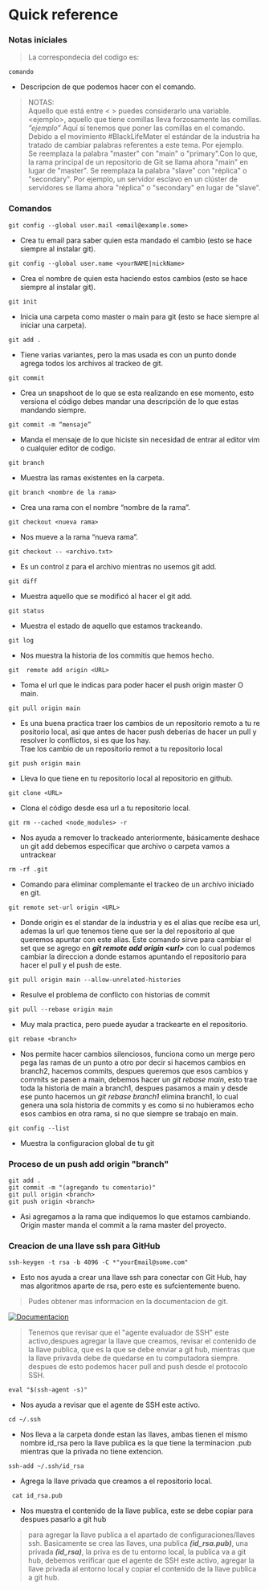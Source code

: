 # Quick reference
### Notas iniciales
> La correspondecia del codigo es:
```
comando
```
- Descripcion de que podemos hacer con el comando.
> NOTAS:<br> 
Aquello que está entre \< \> puedes considerarlo una variable. \<ejemplo\>, aquello que tiene comillas lleva forzosamente las comillas. *”ejemplo”* Aquí sí tenemos que poner las comillas en el comando. <br> 
Debido a el movimiento #BlackLifeMater el estándar de la industria ha tratado de cambiar palabras referentes a este tema. Por ejemplo. <br>
Se reemplaza la palabra "master" con "main" o "primary".Con lo que, la rama principal de un repositorio de Git se llama ahora "main" en lugar de "master".
Se reemplaza la palabra "slave" con "réplica" o "secondary". Por ejemplo, un servidor esclavo en un clúster de servidores se llama ahora "réplica" o "secondary" en lugar de "slave".

### Comandos
```
git config --global user.mail <email@example.some>
```
- Crea tu email para saber quien esta mandado el cambio (esto se hace siempre al instalar git).
```
git config --global user.name <yourNAME|nickName>
```
- Crea el nombre de quien esta haciendo estos cambios (esto se hace siempre al instalar git).
```
git init 
```
- Inicia una carpeta como master o main para git (esto se hace siempre al iniciar una carpeta).
```
git add .
```
- Tiene varias variantes, pero la mas usada es con un punto donde agrega todos los archivos al trackeo de git.
```
git commit
```
- Crea un snapshoot de lo que se esta realizando en ese momento, esto versiona el código debes mandar una descripción de lo que estas mandando siempre.
```
git commit -m “mensaje”
```
- Manda el mensaje de lo que hiciste sin necesidad de entrar al editor vim o cualquier editor de codigo.
```
git branch
```
- Muestra las ramas existentes en la carpeta.
```
git branch <nombre de la rama>
```
- Crea una rama con el nombre “nombre de la rama”.
```
git checkout <nueva rama>
```
- Nos mueve a la rama “nueva rama”.
```
git checkout -- <archivo.txt>
```
- Es un control z para el archivo mientras no usemos git add.
```
git diff
```
- Muestra aquello que se modificó al hacer el git add.
```
git status
```
- Muestra el estado de aquello que estamos trackeando.
```
git log
```
- Nos muestra la historia de los commitis que hemos hecho.
```
git  remote add origin <URL>
```
- Toma el url que le indicas para poder hacer el push origin master O main. 
```
git pull origin main
```
- Es una buena practica traer los cambios de un repositorio remoto a tu re positorio local, asi que antes de hacer push deberias de hacer un pull y resolver lo conflictos, si es que los hay. <br> Trae los cambio de un repositorio remot a tu repositorio local
```
git push origin main
```
- Lleva lo que tiene en tu repositorio local al repositorio en github.
```
git clone <URL>
```
- Clona el código desde esa url a tu repositorio local.
```
git rm --cached <node_modules> -r
```
- Nos ayuda a remover lo trackeado anteriormente, básicamente deshace un git add  debemos especificar que archivo o carpeta vamos a untrackear
```
rm -rf .git
```
- Comando para eliminar complemante el trackeo de un archivo iniciado en git.
```
git remote set-url origin <URL>
```
- Donde origin es el standar de la industria y es el alias que recibe esa url, ademas la url que tenemos tiene que ser la del repositorio al que queremos apuntar con este alias.
Este comando sirve para cambiar el set que se agrego en ***git remote add origin \<url\>*** con lo cual podemos cambiar la direccion a donde estamos apuntando el repositorio para hacer el pull y el push de este.
```
git pull origin main --allow-unrelated-histories
```
- Resulve el problema de conflicto con historias de commit
```
git pull --rebase origin main
```
- Muy mala practica, pero puede ayudar a trackearte en el repositorio.
```
git rebase <branch>
```
- Nos permite hacer cambios silenciosos, funciona como un merge pero pega las ramas de un punto a otro por decir si hacemos cambios en branch2, hacemos commits, despues queremos que esos cambios y commits se pasen a main, debemos hacer un *git rebase main*, esto trae toda la historia de main a branch1, despues pasamos a main y desde ese punto hacemos un *git rebase branch1* elimina branch1, lo cual genera una sola historia de commits y es como si no hubieramos echo esos cambios en otra rama, si no que siempre se trabajo en main.
```
git config --list
```
- Muestra la configuracion global de tu git
### Proceso de un push add origin "branch"
```
git add . 
git commit -m "(agregando tu comentario)"
git pull origin <branch>
git push origin <branch>
```
- Asi agregamos a la rama que indiquemos lo que estamos cambiando. Origin master manda el commit a la rama master del proyecto.
### Creacion de una llave ssh para GitHub
```
ssh-keygen -t rsa -b 4096 -C *"yourEmail@some.com"
```
- Esto nos ayuda a crear una llave ssh para conectar con Git Hub, hay mas algoritmos aparte de rsa, pero este es sufcientemente bueno.
> Pudes obtener mas informacion en la documentacion de git.

[![Documentacion](https://img.utdstc.com/icon/4ae/f58/4aef58c6b9e0de9aa521e06df2d6ecf60f4feeed02f501b0cae42e04ba6f56c7:200)](https://docs.github.com/es/authentication/connecting-to-github-with-ssh/generating-a-new-ssh-key-and-adding-it-to-the-ssh-agent)

> Tenemos que revisar que el "agente evaluador de SSH" este activo,despues agregar la llave que creamos, revisar el contenido de la llave publica, que es la que se debe enviar a git hub, mientras que la llave privavda debe de quedarse en tu computadora siempre. despues de esto podemos hacer pull and push desde el protocolo SSH.
```
eval "$(ssh-agent -s)"
```
- Nos ayuda a revisar que el agente de SSH este activo.
```
cd ~/.ssh
```
- Nos lleva a la carpeta donde estan las llaves, ambas tienen el mismo nombre id_rsa pero la llave publica es la que tiene la terminacion .pub mientras que la privada no tiene extencion.
```
ssh-add ~/.ssh/id_rsa
```
- Agrega la llave privada que creamos a el repositorio local.
```
 cat id_rsa.pub
```
- Nos muestra el contenido de la llave publica, este se debe copiar para despues pasarlo a git hub 
> para agregar la llave publica a el apartado de configuraciones/llaves ssh.
Basicamente se crea las llaves, una publica ***(id_rsa.pub)***, una privada ***(id_rsa)***, la priva es de tu entorno local, la publica va a git hub, debemos verificar que el agente de SSH este activo, agregar la llave privada al entorno local y copiar el contenido de la llave publica a git hub.
